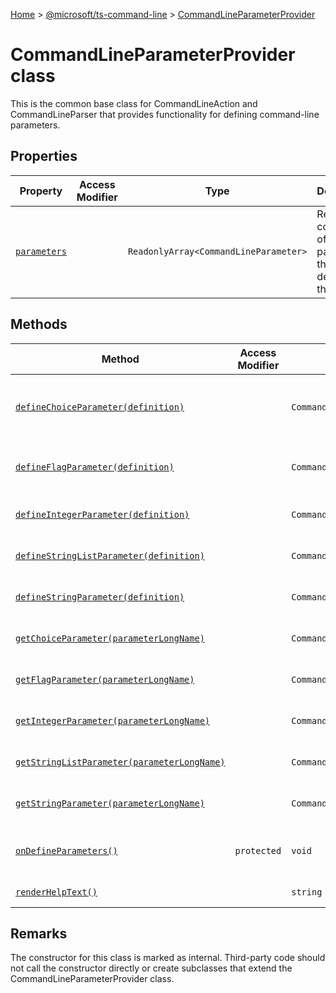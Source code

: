 [Home](./index) &gt; [@microsoft/ts-command-line](./ts-command-line.md) &gt; [CommandLineParameterProvider](./ts-command-line.commandlineparameterprovider.md)

# CommandLineParameterProvider class

This is the common base class for CommandLineAction and CommandLineParser that provides functionality for defining command-line parameters.

## Properties

|  Property | Access Modifier | Type | Description |
|  --- | --- | --- | --- |
|  [`parameters`](./ts-command-line.commandlineparameterprovider.parameters.md) |  | `ReadonlyArray<CommandLineParameter>` | Returns a collection of the parameters that were defined for this object. |

## Methods

|  Method | Access Modifier | Returns | Description |
|  --- | --- | --- | --- |
|  [`defineChoiceParameter(definition)`](./ts-command-line.commandlineparameterprovider.definechoiceparameter.md) |  | `CommandLineChoiceParameter` | Defines a command-line parameter whose value must be a string from a fixed set of allowable choices (similar to an enum). |
|  [`defineFlagParameter(definition)`](./ts-command-line.commandlineparameterprovider.defineflagparameter.md) |  | `CommandLineFlagParameter` | Defines a command-line switch whose boolean value is true if the switch is provided, and false otherwise. |
|  [`defineIntegerParameter(definition)`](./ts-command-line.commandlineparameterprovider.defineintegerparameter.md) |  | `CommandLineIntegerParameter` | Defines a command-line parameter whose value is an integer. |
|  [`defineStringListParameter(definition)`](./ts-command-line.commandlineparameterprovider.definestringlistparameter.md) |  | `CommandLineStringListParameter` | Defines a command-line parameter whose value is one or more text strings. |
|  [`defineStringParameter(definition)`](./ts-command-line.commandlineparameterprovider.definestringparameter.md) |  | `CommandLineStringParameter` | Defines a command-line parameter whose value is a single text string. |
|  [`getChoiceParameter(parameterLongName)`](./ts-command-line.commandlineparameterprovider.getchoiceparameter.md) |  | `CommandLineChoiceParameter` | Returns the CommandLineChoiceParameter with the specified long name. |
|  [`getFlagParameter(parameterLongName)`](./ts-command-line.commandlineparameterprovider.getflagparameter.md) |  | `CommandLineFlagParameter` | Returns the CommandLineFlagParameter with the specified long name. |
|  [`getIntegerParameter(parameterLongName)`](./ts-command-line.commandlineparameterprovider.getintegerparameter.md) |  | `CommandLineIntegerParameter` | Returns the CommandLineIntegerParameter with the specified long name. |
|  [`getStringListParameter(parameterLongName)`](./ts-command-line.commandlineparameterprovider.getstringlistparameter.md) |  | `CommandLineStringListParameter` | Returns the CommandLineStringListParameter with the specified long name. |
|  [`getStringParameter(parameterLongName)`](./ts-command-line.commandlineparameterprovider.getstringparameter.md) |  | `CommandLineStringParameter` | Returns the CommandLineStringParameter with the specified long name. |
|  [`onDefineParameters()`](./ts-command-line.commandlineparameterprovider.ondefineparameters.md) | `protected` | `void` | The child class should implement this hook to define its command-line parameters, e.g. by calling defineFlagParameter(). |
|  [`renderHelpText()`](./ts-command-line.commandlineparameterprovider.renderhelptext.md) |  | `string` | Generates the command-line help text. |

## Remarks

The constructor for this class is marked as internal. Third-party code should not call the constructor directly or create subclasses that extend the CommandLineParameterProvider class.

